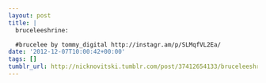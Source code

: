 ```yaml
---
layout: post
title: |
  bruceleeshrine:

  #brucelee by tommy_digital http://instagr.am/p/SLMqfVL2Ea/
date: '2012-12-07T10:00:42+00:00'
tags: []
tumblr_url: http://nicknovitski.tumblr.com/post/37412654133/bruceleeshrine-brucelee-by-tommy-digital
---
```

